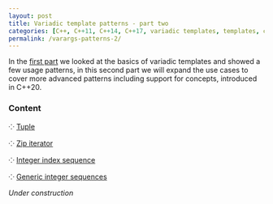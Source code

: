 ```yaml
---
layout: post
title: Variadic template patterns - part two
categories: [C++, C++11, C++14, C++17, variadic templates, templates, concepts]
permalink: /varargs-patterns-2/
---
```


In the [first part]({{site.baseurl}}/../2020-07-02-varargs-patterns-1) we looked
at the basics of variadic templates and showed a few usage patterns, in this
second part we will expand the use cases to cover more advanced patterns
including support for concepts, introduced in C++20.

### Content
    
&#x2058; [Tuple](#tuple)
    
&#x2058; [Zip iterator](#zip-iterator)
    
&#x2058; [Integer index sequence](#integer-sequence)
    
&#x2058; [Generic integer sequences](#fold-expressions)

*Under construction*